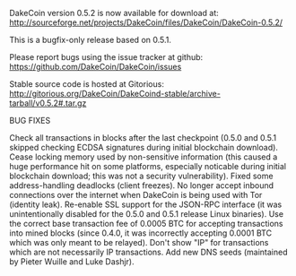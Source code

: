 DakeCoin version 0.5.2 is now available for download at:
http://sourceforge.net/projects/DakeCoin/files/DakeCoin/DakeCoin-0.5.2/

This is a bugfix-only release based on 0.5.1.

Please report bugs using the issue tracker at github:
https://github.com/DakeCoin/DakeCoin/issues

Stable source code is hosted at Gitorious:
http://gitorious.org/DakeCoin/DakeCoind-stable/archive-tarball/v0.5.2#.tar.gz

BUG FIXES

Check all transactions in blocks after the last checkpoint (0.5.0 and 0.5.1 skipped checking ECDSA signatures during initial blockchain download).
Cease locking memory used by non-sensitive information (this caused a huge performance hit on some platforms, especially noticable during initial blockchain download; this was
not a security vulnerability).
Fixed some address-handling deadlocks (client freezes).
No longer accept inbound connections over the internet when DakeCoin is being used with Tor (identity leak).
Re-enable SSL support for the JSON-RPC interface (it was unintentionally disabled for the 0.5.0 and 0.5.1 release Linux binaries).
Use the correct base transaction fee of 0.0005 BTC for accepting transactions into mined blocks (since 0.4.0, it was incorrectly accepting 0.0001 BTC which was only meant to be relayed).
Don't show "IP" for transactions which are not necessarily IP transactions.
Add new DNS seeds (maintained by Pieter Wuille and Luke Dashjr).
